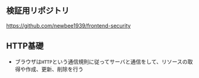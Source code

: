 ## 検証用リポジトリ

https://github.com/newbee1939/frontend-security

## HTTP基礎

- ブラウザは`HTTP`という通信規則に従ってサーバと通信をして、リソースの取得や作成、更新、削除を行う